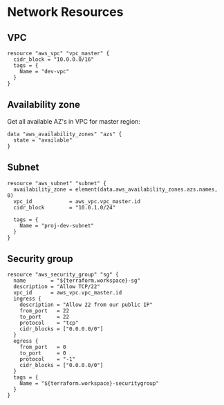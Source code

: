 # Network Resources

## VPC

```hcl
resource "aws_vpc" "vpc_master" {
  cidr_block = "10.0.0.0/16"
  tags = {
    Name = "dev-vpc"
  }
}
```

## Availability zone

Get all available AZ's in VPC for master region:

```hcl
data "aws_availability_zones" "azs" {
  state = "available"
}
```

## Subnet

```hcl
resource "aws_subnet" "subnet" {
  availability_zone = element(data.aws_availability_zones.azs.names, 0)
  vpc_id            = aws_vpc.vpc_master.id
  cidr_block        = "10.0.1.0/24"

  tags = {
    Name = "proj-dev-subnet"
  }
}
```

## Security group

```hcl
resource "aws_security_group" "sg" {
  name        = "${terraform.workspace}-sg"
  description = "Allow TCP/22"
  vpc_id      = aws_vpc.vpc_master.id
  ingress {
    description = "Allow 22 from our public IP"
    from_port   = 22
    to_port     = 22
    protocol    = "tcp"
    cidr_blocks = ["0.0.0.0/0"]
  }
  egress {
    from_port   = 0
    to_port     = 0
    protocol    = "-1"
    cidr_blocks = ["0.0.0.0/0"]
  }
  tags = {
    Name = "${terraform.workspace}-securitygroup"
  }
}
```
